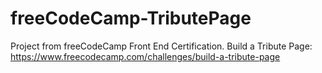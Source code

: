 # freeCodeCamp-TributePage

Project from freeCodeCamp Front End Certification.
Build a Tribute Page: https://www.freecodecamp.com/challenges/build-a-tribute-page
